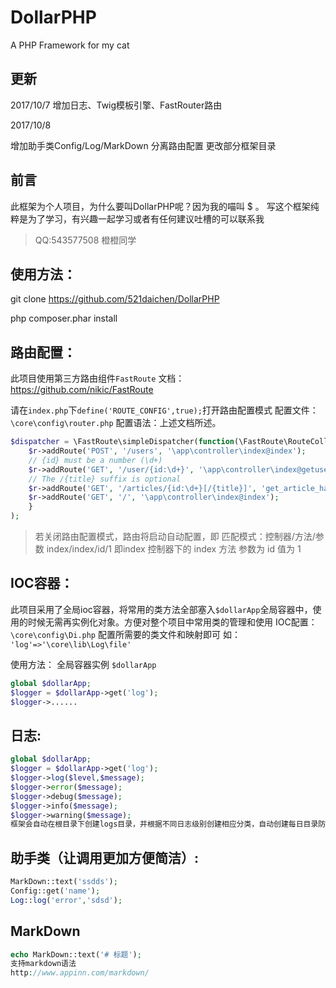 # DollarPHP
A PHP Framework for my cat

## 更新

2017/10/7
增加日志、Twig模板引擎、FastRouter路由

2017/10/8 

增加助手类Config/Log/MarkDown   分离路由配置   更改部分框架目录


## 前言
此框架为个人项目，为什么要叫DollarPHP呢？因为我的喵叫 $ 。
写这个框架纯粹是为了学习，有兴趣一起学习或者有任何建议吐槽的可以联系我
> QQ:543577508 橙橙同学

## 使用方法：
git clone https://github.com/521daichen/DollarPHP

php composer.phar install

## 路由配置：
此项目使用第三方路由组件`FastRoute`
文档：
https://github.com/nikic/FastRoute

请在`index.php`下`define('ROUTE_CONFIG',true);`打开路由配置模式
配置文件：`\core\config\router.php`
配置语法：上述文档所述。
```php
$dispatcher = \FastRoute\simpleDispatcher(function(\FastRoute\RouteCollector $r) {
    $r->addRoute('POST', '/users', '\app\controller\index@index');
    // {id} must be a number (\d+)
    $r->addRoute('GET', '/user/{id:\d+}', '\app\controller\index@getuser');
    // The /{title} suffix is optional
    $r->addRoute('GET', '/articles/{id:\d+}[/{title}]', 'get_article_handler');
    $r->addRoute('GET', '/', '\app\controller\index@index');
    }
);
```

> 若关闭路由配置模式，路由将启动自动配置，即
> 匹配模式：控制器/方法/参数
    index/index/id/1
    即index 控制器下的 index 方法 参数为 id 值为 1



## IOC容器：
此项目采用了全局ioc容器，将常用的类方法全部塞入`$dollarApp`全局容器中，使用的时候无需再实例化对象。方便对整个项目中常用类的管理和使用
IOC配置：
`\core\config\Di.php`
配置所需要的类文件和映射即可 如：
` 'log'=>'\core\lib\Log\file'`

使用方法：
全局容器实例 `$dollarApp`
```php
global $dollarApp;
$logger = $dollarApp->get('log');
$logger->......
```
## 日志:
```php
global $dollarApp;
$logger = $dollarApp->get('log');
$logger->log($level,$message);
$logger->error($message);
$logger->debug($message);
$logger->info($message);
$logger->warning($message);
框架会自动在根目录下创建logs目录，并根据不同日志级别创建相应分类，自动创建每日目录防止日志过大，单log文件每小时创建一个防止文件过大。
```


## 助手类（让调用更加方便简洁）:
```php
MarkDown::text('ssdds');
Config::get('name');
Log::log('error','sdsd');

```

## MarkDown
```php
echo MarkDown::text('# 标题');
支持markdown语法
http://www.appinn.com/markdown/
```
